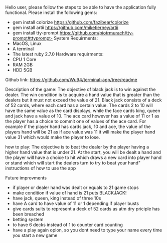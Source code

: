 Hello user, please follow the steps to be able to have the application fully functional.
Please install the following gems:
- gem install colorize https://github.com/fazibear/colorize
- gem install artii https://github.com/miketierney/artii
- gem install tty-prompt https://github.com/piotrmurach/tty-prompt#ttyprompt-
System Requirments:
- MacOS, Linux
- A terminal 
- The latest ruby 2.7.0
Hardware requirments:
- CPU 1 Core
- RAM 2GB
- HDD 5GB

Github link: https://github.com/Wu94/terminal-app/tree/readme

Description of the game:
The objective of black jack is to win against the dealer. The win condition is to acquire a hand value that is greater than the dealers but it must not exceed the value of 21. Black jack consists of a deck of 52 cards, where each card has a certain value. The cards 2 to 10 will have the same value as the card displays, while the face cards king, queen and jack have a value of 10. The ace card however has a value of 11 or 1 as the player has a choice to commit one of values of the ace card. For example if the player hand has cards jack, 10 and ace, the value of the players hand will be 21 as if ace value was 11 it will make the player hand value 31 which would make the player to lose.

how to play: The objective is to beat the dealer by the player having a higher hand value that is under 21. 
At the start, you will be dealt a hand and the player will have a choice to hit which draws a new card into 
player hand or stand which will start the dealers turn to try to beat your hand"
instructions of how to use the app

Future improvments
- if player or dealer hand was dealt or equals to 21 game stops  
- make condition if value of hand is 21 puts BLACKJACK!
- have jack, queen, king instead of three 10s 
- have A card to have value of 11 or 1 depending if player busts 
- give cards suits to represent a deck of 52 cards as atm dry priciple has been breached 
- betting system 
- to have 6 decks instead of 1 to counter card counting 
- have a play again opion, so you dont need to type your name every time you start a new game